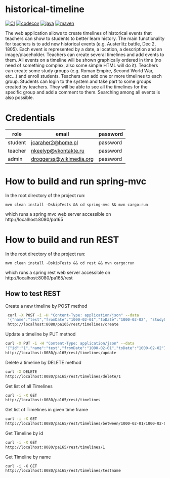 # historical-timeline

[![CI](https://github.com/zloutek1/historical-timeline/actions/workflows/maven.yml/badge.svg)](https://github.com/zloutek1/historical-timeline/actions/workflows/maven.yml)
[![codecov](https://codecov.io/gh/zloutek1/historical-timeline/branch/main/graph/badge.svg?token=KX0SYDY65Z)](https://codecov.io/gh/zloutek1/historical-timeline)
[![java](https://img.shields.io/badge/java%20version-11%2B-green?logo=java)]()
[![maven](https://img.shields.io/badge/maven-3.6.3-ff69b4?logo=apache%20maven)]()

The web application allows to create timelines of historical events that teachers can show to students to better learn history. The main functionality for teachers is to add new historical events (e.g. Austerlitz battle, Dec 2, 1805). Each event is represented by a date, a location, a description and an image/placeholder. Teachers can create several timelines and add events to them. All events on a timeline will be shown graphically ordered in time (no need of something complex, also some simple HTML will do it). Teachers can create some study groups (e.g. Roman Empire, Second World War, etc...) and enroll students. Teachers can add one or more timelines to each group. Students can login to the system and take part to some groups created by teachers. They will be able to see all the timelines for the specific group and add a comment to them. Searching among all events is also possible.

# Credentials

| role    | email                   | password |
|---------|-------------------------|----------|
| student | jcaraher2@home.pl       | password |
| teacher | nkeelyp@vkontakte.ru    | password |
| admin   | droggerss@wikimedia.org | password |

# How to build and run spring-mvc
In the root directory of the project run:

```shell script
mvn clean install -DskipTests && cd spring-mvc && mvn cargo:run
```

which runs a spring mvc web server accessible on http://localhost:8080/pa165 


# How to build and run REST
In the root directory of the project run:

```shell script
mvn clean install -DskipTests && cd rest && mvn cargo:run
```

which runs a spring rest web server accessible on http://localhost:8080/pa165/rest

## How to test REST

Create a new timeline by POST method
```bash
 curl -X POST -i -H "Content-Type: application/json" --data
 '{"name":"test","fromDate":"1000-02-01","toDate":"1000-02-02", "studyGroupId":"1"}'
 http://localhost:8080/pa165/rest/timelines/create
```

Update a timeline by PUT method
```bash
curl -X PUT -i -H "Content-Type: application/json" --data
'{"id":"1","name":"test","fromDate":"1000-02-01","toDate":"1000-02-02"}'
http://localhost:8080/pa165/rest/timelines/update
```

Delete a timeline by DELETE method
```bash
curl -X DELETE
http://localhost:8080/pa165/rest/timelines/delete/1
```

Get list of all Timelines
```bash
curl -i -X GET
http://localhost:8080/pa165/rest/timelines
```

Get list of Timelines in given time frame
```bash
curl -i -X GET
http://localhost:8080/pa165/rest/timelines/between/1000-02-01/1000-02-02
```

Get Timeline by id
```bash
curl -i -X GET
http://localhost:8080/pa165/rest/timelines/1
```

Get Timeline by name
```
curl -i -X GET
http://localhost:8080/pa165/rest/timelines/testname
```
